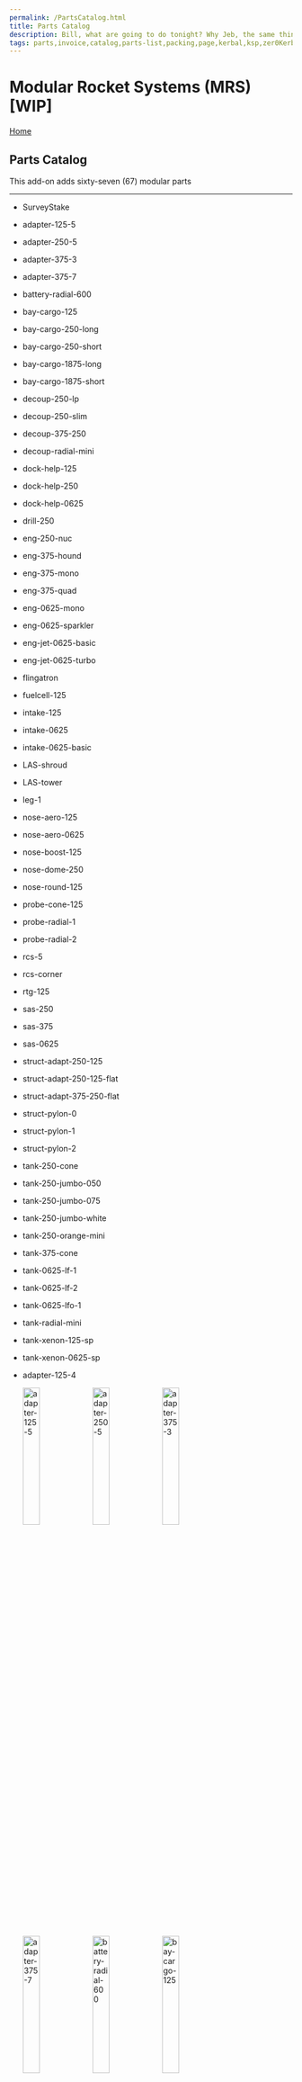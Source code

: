 ```yaml
---
permalink: /PartsCatalog.html
title: Parts Catalog
description: Bill, what are going to do tonight? Why Jeb, the same thing we do every night, Take over the world!
tags: parts,invoice,catalog,parts-list,packing,page,kerbal,ksp,zer0Kerbal,zedK
---
```

<!-- PartsCatalog.md v1.1.4.1
Modular Rocket Systems (MRS)
created: 01 Feb 2022
updated: 01 Oct 2022 -->

<script src="https://kit.fontawesome.com/0ea5493613.js" crossorigin="anonymous"></script>
<i class="fa-solid fa-explosion fa-beat-fade fa-3x" style="--fa-beat-fade-opacity: 0.1; --fa-beat-fade-scale: 1.25;color: #FF7E03" ></i>

# Modular Rocket Systems (MRS) [WIP]

[Home](./index.md)

## Parts Catalog

This add-on adds sixty-seven (67) modular parts

---
<!-- no toc -->
* SurveyStake
* adapter-125-5
* adapter-250-5
* adapter-375-3
* adapter-375-7
* battery-radial-600
* bay-cargo-125
* bay-cargo-250-long
* bay-cargo-250-short
* bay-cargo-1875-long
* bay-cargo-1875-short
* decoup-250-lp
* decoup-250-slim
* decoup-375-250
* decoup-radial-mini
* dock-help-125
* dock-help-250
* dock-help-0625
* drill-250
* eng-250-nuc
* eng-375-hound
* eng-375-mono
* eng-375-quad
* eng-0625-mono
* eng-0625-sparkler
* eng-jet-0625-basic
* eng-jet-0625-turbo
* flingatron
* fuelcell-125
* intake-125
* intake-0625
* intake-0625-basic
* LAS-shroud
* LAS-tower
* leg-1
* nose-aero-125
* nose-aero-0625
* nose-boost-125
* nose-dome-250
* nose-round-125
* probe-cone-125
* probe-radial-1
* probe-radial-2
* rcs-5
* rcs-corner
* rtg-125
* sas-250
* sas-375
* sas-0625
* struct-adapt-250-125
* struct-adapt-250-125-flat
* struct-adapt-375-250-flat
* struct-pylon-0
* struct-pylon-1
* struct-pylon-2
* tank-250-cone
* tank-250-jumbo-050
* tank-250-jumbo-075
* tank-250-jumbo-white
* tank-250-orange-mini
* tank-375-cone
* tank-0625-lf-1
* tank-0625-lf-2
* tank-0625-lfo-1
* tank-radial-mini
* tank-xenon-125-sp
* tank-xenon-0625-sp
* adapter-125-4

  <img src="https://raw.githubusercontent.com/zer0Kerbal/ModularRocketSystems/docs/thumbs/mrs-adapter-125-5_icon.png" alt="adapter-125-5" width="25%" height="25%" />
  <img src="https://raw.githubusercontent.com/zer0Kerbal/ModularRocketSystems/docs/thumbs/mrs-adapter-250-5_icon.png" alt="adapter-250-5" width="25%" height="25%" />
  <img src="https://raw.githubusercontent.com/zer0Kerbal/ModularRocketSystems/docs/thumbs/mrs-adapter-375-3_icon.png" alt="adapter-375-3" width="25%" height="25%" />
  <img src="https://raw.githubusercontent.com/zer0Kerbal/ModularRocketSystems/docs/thumbs/mrs-adapter-375-7_icon.png" alt="adapter-375-7" width="25%" height="25%" />
  <img src="https://raw.githubusercontent.com/zer0Kerbal/ModularRocketSystems/docs/thumbs/mrs-battery-radial-600_icon.png" alt="battery-radial-600" width="25%" height="25%" />
  <img src="https://raw.githubusercontent.com/zer0Kerbal/ModularRocketSystems/docs/thumbs/mrs-bay-cargo-125_icon.png" alt="bay-cargo-125" width="25%" height="25%" />
  <img src="https://raw.githubusercontent.com/zer0Kerbal/ModularRocketSystems/docs/thumbs/mrs-bay-cargo-250-long_icon.png" alt="bay-cargo-250-long" width="25%" height="25%" />
  <img src="https://raw.githubusercontent.com/zer0Kerbal/ModularRocketSystems/docs/thumbs/mrs-bay-cargo-250-short_icon.png" alt="bay-cargo-250-short" width="25%" height="25%" />
  <img src="https://raw.githubusercontent.com/zer0Kerbal/ModularRocketSystems/docs/thumbs/mrs-bay-cargo-1875-long_icon.png" alt="bay-cargo-1875-long" width="25%" height="25%" />
  <img src="https://raw.githubusercontent.com/zer0Kerbal/ModularRocketSystems/docs/thumbs/mrs-bay-cargo-1875-short_icon.png" alt="bay-cargo-1875-short" width="25%" height="25%" />
  <img src="https://raw.githubusercontent.com/zer0Kerbal/ModularRocketSystems/docs/thumbs/mrs-decoup-250-lp_icon.png" alt="decoup-250-lp" width="25%" height="25%" />
  <img src="https://raw.githubusercontent.com/zer0Kerbal/ModularRocketSystems/docs/thumbs/mrs-decoup-250-slim_icon.png" alt="decoup-250-slim" width="25%" height="25%" />
  <img src="https://raw.githubusercontent.com/zer0Kerbal/ModularRocketSystems/docs/thumbs/mrs-decoup-375-250_icon.png" alt="decoup-375-250" width="25%" height="25%" />
  <img src="https://raw.githubusercontent.com/zer0Kerbal/ModularRocketSystems/docs/thumbs/mrs-decoup-radial-mini_icon.png" alt="decoup-radial-mini" width="25%" height="25%" />
  <img src="https://raw.githubusercontent.com/zer0Kerbal/ModularRocketSystems/docs/thumbs/mrs-dock-help-125_icon.png" alt="dock-help-125" width="25%" height="25%" />
  <img src="https://raw.githubusercontent.com/zer0Kerbal/ModularRocketSystems/docs/thumbs/mrs-dock-help-250_icon.png" alt="dock-help-250" width="25%" height="25%" />
  <img src="https://raw.githubusercontent.com/zer0Kerbal/ModularRocketSystems/docs/thumbs/mrs-dock-help-0625_icon.png" alt="dock-help-0625" width="25%" height="25%" />
  <img src="https://raw.githubusercontent.com/zer0Kerbal/ModularRocketSystems/docs/thumbs/mrs-drill-250_icon.png" alt="drill-250" width="25%" height="25%" />
  <img src="https://raw.githubusercontent.com/zer0Kerbal/ModularRocketSystems/docs/thumbs/mrs-eng-250-nuc_icon.png" alt="eng-250-nuc" width="25%" height="25%" />
  <img src="https://raw.githubusercontent.com/zer0Kerbal/ModularRocketSystems/docs/thumbs/mrs-eng-375-hound_icon.png" alt="eng-375-hound" width="25%" height="25%" />
  <img src="https://raw.githubusercontent.com/zer0Kerbal/ModularRocketSystems/docs/thumbs/mrs-eng-375-mono_icon.png" alt="eng-375-mono" width="25%" height="25%" />
  <img src="https://raw.githubusercontent.com/zer0Kerbal/ModularRocketSystems/docs/thumbs/mrs-eng-375-quad_icon.png" alt="eng-375-quad" width="25%" height="25%" />
  <img src="https://raw.githubusercontent.com/zer0Kerbal/ModularRocketSystems/docs/thumbs/mrs-eng-0625-mono_icon.png" alt="eng-0625-mono" width="25%" height="25%" />
  <img src="https://raw.githubusercontent.com/zer0Kerbal/ModularRocketSystems/docs/thumbs/mrs-eng-0625-sparkler_icon.png" alt="eng-0625-sparkler" width="25%" height="25%" />
  <img src="https://raw.githubusercontent.com/zer0Kerbal/ModularRocketSystems/docs/thumbs/mrs-eng-jet-0625-basic_icon.png" alt="eng-jet-0625-basic" width="25%" height="25%" />
  <img src="https://raw.githubusercontent.com/zer0Kerbal/ModularRocketSystems/docs/thumbs/mrs-eng-jet-0625-turbo_icon.png" alt="eng-jet-0625-turbo" width="25%" height="25%" />
  <img src="https://raw.githubusercontent.com/zer0Kerbal/ModularRocketSystems/docs/thumbs/mrs-flingatron_icon.png" alt="flingatron" width="25%" height="25%" />
  <img src="https://raw.githubusercontent.com/zer0Kerbal/ModularRocketSystems/docs/thumbs/mrs-fuelcell-125_icon.png" alt="fuelcell-125" width="25%" height="25%" />
  <img src="https://raw.githubusercontent.com/zer0Kerbal/ModularRocketSystems/docs/thumbs/mrs-intake-125_icon.png" alt="intake-125" width="25%" height="25%" />
  <img src="https://raw.githubusercontent.com/zer0Kerbal/ModularRocketSystems/docs/thumbs/mrs-intake-0625_icon.png" alt="intake-0625" width="25%" height="25%" />
  <img src="https://raw.githubusercontent.com/zer0Kerbal/ModularRocketSystems/docs/thumbs/mrs-intake-0625-basic_icon.png" alt="intake-0625-basic" width="25%" height="25%" />
  <img src="https://raw.githubusercontent.com/zer0Kerbal/ModularRocketSystems/docs/thumbs/mrs-LAS-shroud_icon.png" alt="LAS-shroud" width="25%" height="25%" />
  <img src="https://raw.githubusercontent.com/zer0Kerbal/ModularRocketSystems/docs/thumbs/mrs-LAS-tower_icon.png" alt="LAS-tower" width="25%" height="25%" />
  <img src="https://raw.githubusercontent.com/zer0Kerbal/ModularRocketSystems/docs/thumbs/mrs-leg-1_icon.png" alt="leg-1" width="25%" height="25%" />
  <img src="https://raw.githubusercontent.com/zer0Kerbal/ModularRocketSystems/docs/thumbs/mrs-nose-aero-125_icon.png" alt="nose-aero-125" width="25%" height="25%" />
  <img src="https://raw.githubusercontent.com/zer0Kerbal/ModularRocketSystems/docs/thumbs/mrs-nose-aero-0625_icon.png" alt="nose-aero-0625" width="25%" height="25%" />
  <img src="https://raw.githubusercontent.com/zer0Kerbal/ModularRocketSystems/docs/thumbs/mrs-nose-boost-125_icon.png" alt="nose-boost-125" width="25%" height="25%" />
  <img src="https://raw.githubusercontent.com/zer0Kerbal/ModularRocketSystems/docs/thumbs/mrs-nose-dome-250_icon.png" alt="nose-dome-250" width="25%" height="25%" />
  <img src="https://raw.githubusercontent.com/zer0Kerbal/ModularRocketSystems/docs/thumbs/mrs-nose-round-125_icon.png" alt="nose-round-125" width="25%" height="25%" />
  <img src="https://raw.githubusercontent.com/zer0Kerbal/ModularRocketSystems/docs/thumbs/mrs-probe-cone-125_icon.png" alt="probe-cone-125" width="25%" height="25%" />
  <img src="https://raw.githubusercontent.com/zer0Kerbal/ModularRocketSystems/docs/thumbs/mrs-probe-radial-1_icon.png" alt="probe-radial-1" width="25%" height="25%" />
  <img src="https://raw.githubusercontent.com/zer0Kerbal/ModularRocketSystems/docs/thumbs/mrs-probe-radial-2_icon.png" alt="probe-radial-2" width="25%" height="25%" />
  <img src="https://raw.githubusercontent.com/zer0Kerbal/ModularRocketSystems/docs/thumbs/mrs-rcs-5_icon.png" alt="rcs-5" width="25%" height="25%" />
  <img src="https://raw.githubusercontent.com/zer0Kerbal/ModularRocketSystems/docs/thumbs/mrs-rcs-corner_icon.png" alt="rcs-corner" width="25%" height="25%" />
  <img src="https://raw.githubusercontent.com/zer0Kerbal/ModularRocketSystems/docs/thumbs/mrs-rtg-125_icon.png" alt="rtg-125" width="25%" height="25%" />
  <img src="https://raw.githubusercontent.com/zer0Kerbal/ModularRocketSystems/docs/thumbs/mrs-sas-250_icon.png" alt="sas-250" width="25%" height="25%" />
  <img src="https://raw.githubusercontent.com/zer0Kerbal/ModularRocketSystems/docs/thumbs/mrs-sas-375_icon.png" alt="sas-375" width="25%" height="25%" />
  <img src="https://raw.githubusercontent.com/zer0Kerbal/ModularRocketSystems/docs/thumbs/mrs-sas-0625_icon.png" alt="sas-0625" width="25%" height="25%" />
  <img src="https://raw.githubusercontent.com/zer0Kerbal/ModularRocketSystems/docs/thumbs/mrs-struct-adapt-250-125_icon.png" alt="struct-adapt-250-125" width="25%" height="25%" />
  <img src="https://raw.githubusercontent.com/zer0Kerbal/ModularRocketSystems/docs/thumbs/mrs-struct-adapt-250-125-flat_icon.png" alt="struct-adapt-250-125-flat" width="25%" height="25%" />
  <img src="https://raw.githubusercontent.com/zer0Kerbal/ModularRocketSystems/docs/thumbs/mrs-struct-adapt-375-250-flat_icon.png" alt="struct-adapt-375-250-flat" width="25%" height="25%" />
  <img src="https://raw.githubusercontent.com/zer0Kerbal/ModularRocketSystems/docs/thumbs/mrs-struct-pylon-0_icon.png" alt="struct-pylon-0" width="25%" height="25%" />
  <img src="https://raw.githubusercontent.com/zer0Kerbal/ModularRocketSystems/docs/thumbs/mrs-struct-pylon-1_icon.png" alt="struct-pylon-1" width="25%" height="25%" />
  <img src="https://raw.githubusercontent.com/zer0Kerbal/ModularRocketSystems/docs/thumbs/mrs-struct-pylon-2_icon.png" alt="struct-pylon-2" width="25%" height="25%" />
  <img src="https://raw.githubusercontent.com/zer0Kerbal/ModularRocketSystems/docs/thumbs/mrs-tank-250-cone_icon.png" alt="tank-250-cone" width="25%" height="25%" />
  <img src="https://raw.githubusercontent.com/zer0Kerbal/ModularRocketSystems/docs/thumbs/mrs-tank-250-jumbo-050_icon.png" alt="tank-250-jumbo-050" width="25%" height="25%" />
  <img src="https://raw.githubusercontent.com/zer0Kerbal/ModularRocketSystems/docs/thumbs/mrs-tank-250-jumbo-075_icon.png" alt="tank-250-jumbo-075" width="25%" height="25%" />
  <img src="https://raw.githubusercontent.com/zer0Kerbal/ModularRocketSystems/docs/thumbs/mrs-tank-250-jumbo-white_icon.png" alt="tank-250-jumbo-white" width="25%" height="25%" />
  <img src="https://raw.githubusercontent.com/zer0Kerbal/ModularRocketSystems/docs/thumbs/mrs-tank-250-orange-mini_icon.png" alt="tank-250-orange-mini" width="25%" height="25%" />
  <img src="https://raw.githubusercontent.com/zer0Kerbal/ModularRocketSystems/docs/thumbs/mrs-tank-375-cone_icon.png" alt="tank-375-cone" width="25%" height="25%" />
  <img src="https://raw.githubusercontent.com/zer0Kerbal/ModularRocketSystems/docs/thumbs/mrs-tank-0625-lf-1_icon.png" alt="tank-0625-lf-1" width="25%" height="25%" />
  <img src="https://raw.githubusercontent.com/zer0Kerbal/ModularRocketSystems/docs/thumbs/mrs-tank-0625-lf-2_icon.png" alt="tank-0625-lf-2" width="25%" height="25%" />
  <img src="https://raw.githubusercontent.com/zer0Kerbal/ModularRocketSystems/docs/thumbs/mrs-tank-0625-lfo-1_icon.png" alt="tank-0625-lfo-1" width="25%" height="25%" />
  <img src="https://raw.githubusercontent.com/zer0Kerbal/ModularRocketSystems/docs/thumbs/mrs-tank-radial-mini_icon.png" alt="tank-radial-mini" width="25%" height="25%" />
  <img src="https://raw.githubusercontent.com/zer0Kerbal/ModularRocketSystems/docs/thumbs/mrs-tank-xenon-125-sp_icon.png" alt="tank-xenon-125-sp" width="25%" height="25%" />
  <img src="https://raw.githubusercontent.com/zer0Kerbal/ModularRocketSystems/docs/thumbs/mrs-tank-xenon-0625-sp_icon.png" alt="tank-xenon-0625-sp" width="25%" height="25%" />
  <img src="https://raw.githubusercontent.com/zer0Kerbal/ModularRocketSystems/docs/thumbs/mrs-adapter-125-4_icon.png" alt="adapter-125-4" width="25%" height="25%" />


[top](#parts-catalog)

<!-- this file CC BY-ND 4.0 by zer0Kerbal -->